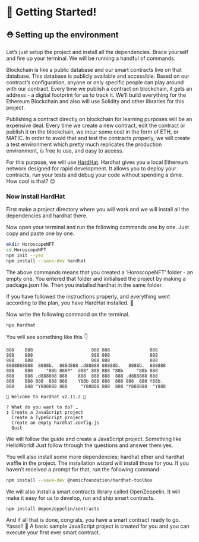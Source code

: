 ﻿# 🌈 Getting Started!

## **⛑ Setting up the environment**

Let’s just setup the project and install all the dependencies. Brace yourself and fire up your terminal. We will be running a handful of commands.

Blockchain is like a public database and our smart contracts live on that database. This database is publicly available and accessible. Based on our contract’s configuration, anyone or only specific people can play around with our contract. Every time we publish a contract on blockchain, it gets an address - a digital footprint for us to track it. We’ll build everything for the Ethereum Blockchain and also will use Solidity and other libraries for this project.

Publishing a contract directly on blockchain for learning purposes will be an expensive deal. Every time we create a new contract, edit the contract or publish it on the blockchain, we incur some cost in the form of ETH, or MATIC. In order to avoid that and test the contracts properly, we will create a test environment which pretty much replicates the production environment, is free to use, and easy to access.

For this purpose, we will use  [HardHat](https://hardhat.org/). Hardhat gives you a local Ethereum network designed for rapid development. It allows you to deploy your contracts, run your tests and debug your code without spending a dime. How cool is that? 😊

### Now install HardHat

First make a project directory where you will work and we will install all the dependencies and hardhat there.

Now open your terminal and run the following commands one by one. Just copy and paste one by one.

```bash
mkdir HoroscopeNFT
cd HoroscopeNFT
npm init --yes
npm install --save-dev hardhat
```

The above commands means that you created a ‘HoroscopeNFT’ folder - an empty one. You entered that folder and initialised the project by making a package.json file. Then you installed hardhat in the same folder.

If you have followed the instructions properly, and everything went according to the plan, you have HardHat installed. 🎉

Now write the following command on the terminal.

```bash
npx hardhat
```

You will see something like this 👇

```
888    888                      888 888               888
888    888                      888 888               888
888    888                      888 888               888
8888888888  8888b.  888d888 .d88888 88888b.   8888b.  888888
888    888     "88b 888P"  d88" 888 888 "88b     "88b 888
888    888 .d888888 888    888  888 888  888 .d888888 888
888    888 888  888 888    Y88b 888 888  888 888  888 Y88b.
888    888 "Y888888 888     "Y88888 888  888 "Y888888  "Y888

👷 Welcome to Hardhat v2.11.2 👷‍

? What do you want to do? … 
❯ Create a JavaScript project
  Create a TypeScript project
  Create an empty hardhat.config.js
  Quit
```

We will follow the guide and create a JavaScript project. Something like HelloWorld! Just follow through the questions and answer them yes.

You will also install some more dependencies; hardhat ether and hardhat waffle in the project. The installation wizard will install those for you. If you haven’t received a prompt for that, run the following command:

```bash
npm install --save-dev @nomicfoundation/hardhat-toolbox
```

We will also install a smart contracts library called OpenZeppelin. It will make it easy for us to develop, run and ship smart contracts.

```bash
npm install @openzeppelin/contracts
```

And if all that is done, congrats, you have a smart contract ready to go. Yasss!! 🚀 A basic sample JavaScript project is created for you and you can execute your first ever smart contract.
